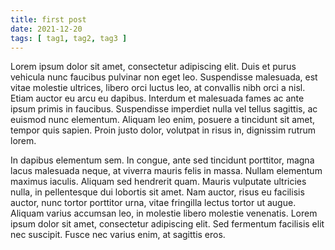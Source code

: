 ```yaml
---
title: first post
date: 2021-12-20
tags: [ tag1, tag2, tag3 ]
---
```

Lorem ipsum dolor sit amet, consectetur adipiscing elit. Duis et purus vehicula nunc faucibus pulvinar non eget leo. Suspendisse malesuada, est vitae molestie ultrices, libero orci luctus leo, at convallis nibh orci a nisl. Etiam auctor eu arcu eu dapibus. Interdum et malesuada fames ac ante ipsum primis in faucibus. Suspendisse imperdiet nulla vel tellus sagittis, ac euismod nunc elementum. Aliquam leo enim, posuere a tincidunt sit amet, tempor quis sapien. Proin justo dolor, volutpat in risus in, dignissim rutrum lorem.

In dapibus elementum sem. In congue, ante sed tincidunt porttitor, magna lacus malesuada neque, at viverra mauris felis in massa. Nullam elementum maximus iaculis. Aliquam sed hendrerit quam. Mauris vulputate ultricies nulla, in pellentesque dui lobortis sit amet. Nam auctor, risus eu facilisis auctor, nunc tortor porttitor urna, vitae fringilla lectus tortor ut augue. Aliquam varius accumsan leo, in molestie libero molestie venenatis. Lorem ipsum dolor sit amet, consectetur adipiscing elit. Sed fermentum facilisis elit nec suscipit. Fusce nec varius enim, at sagittis eros.
